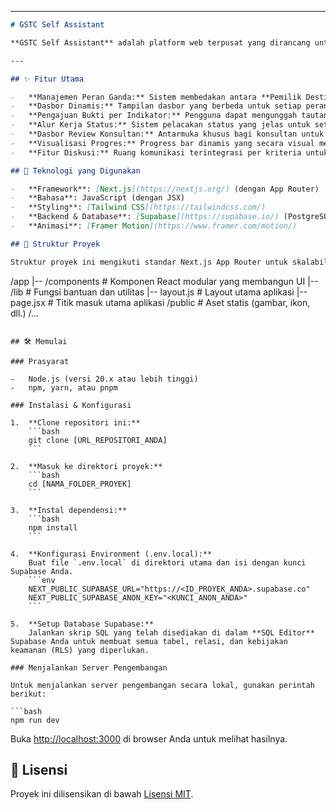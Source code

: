 
-----

```markdown
# GSTC Self Assistant

**GSTC Self Assistant** adalah platform web terpusat yang dirancang untuk memfasilitasi dan menyederhanakan proses sertifikasi pariwisata berkelanjutan yang berbasis pada standar **Global Sustainable Tourism Council (GSTC)**. Tujuan utamanya adalah menjadi sumber data tunggal (*single source of truth*) bagi komunikasi, pengumpulan bukti, dan pemantauan progres antara Konsultan (Admin) dan Pemilik Destinasi (User).

---

## ✨ Fitur Utama

-   **Manajemen Peran Ganda:** Sistem membedakan antara **Pemilik Destinasi** yang mengajukan sertifikasi dan **Konsultan** yang melakukan review.
-   **Dasbor Dinamis:** Tampilan dasbor yang berbeda untuk setiap peran, memastikan pengalaman pengguna yang relevan.
-   **Pengajuan Bukti per Indikator:** Pengguna dapat mengunggah tautan bukti (misalnya, Google Drive) untuk setiap sub-indikator dari kriteria GSTC.
-   **Alur Kerja Status:** Sistem pelacakan status yang jelas untuk setiap bukti (`To Do`, `In Progress`, `In Review`, `Done`, `Rejected`).
-   **Dasbor Review Konsultan:** Antarmuka khusus bagi konsultan untuk mereview bukti, memberikan komentar, dan menyetujui atau menolak ajuan.
-   **Visualisasi Progres:** Progress bar dinamis yang secara visual menampilkan kemajuan kepatuhan per pilar dan per sub-seksi.
-   **Fitur Diskusi:** Ruang komunikasi terintegrasi per kriteria untuk interaksi langsung antara destinasi dan konsultan.

## 🚀 Teknologi yang Digunakan

-   **Framework**: [Next.js](https://nextjs.org/) (dengan App Router)
-   **Bahasa**: JavaScript (dengan JSX)
-   **Styling**: [Tailwind CSS](https://tailwindcss.com/)
-   **Backend & Database**: [Supabase](https://supabase.io/) (PostgreSQL, Auth, Row Level Security)
-   **Animasi**: [Framer Motion](https://www.framer.com/motion/)

## 📂 Struktur Proyek

Struktur proyek ini mengikuti standar Next.js App Router untuk skalabilitas dan kemudahan pengelolaan.

```

/app
|-- /components     \# Komponen React modular yang membangun UI
|-- /lib            \# Fungsi bantuan dan utilitas
|-- layout.js       \# Layout utama aplikasi
|-- page.jsx        \# Titik masuk utama aplikasi
/public             \# Aset statis (gambar, ikon, dll.)
/...

````

## 🛠️ Memulai

### Prasyarat

-   Node.js (versi 20.x atau lebih tinggi)
-   npm, yarn, atau pnpm

### Instalasi & Konfigurasi

1.  **Clone repositori ini:**
    ```bash
    git clone [URL_REPOSITORI_ANDA]
    ```

2.  **Masuk ke direktori proyek:**
    ```bash
    cd [NAMA_FOLDER_PROYEK]
    ```

3.  **Instal dependensi:**
    ```bash
    npm install
    ```

4.  **Konfigurasi Environment (.env.local):**
    Buat file `.env.local` di direktori utama dan isi dengan kunci Supabase Anda.
    ```env
    NEXT_PUBLIC_SUPABASE_URL="https://<ID_PROYEK_ANDA>.supabase.co"
    NEXT_PUBLIC_SUPABASE_ANON_KEY="<KUNCI_ANON_ANDA>"
    ```

5.  **Setup Database Supabase:**
    Jalankan skrip SQL yang telah disediakan di dalam **SQL Editor** Supabase Anda untuk membuat semua tabel, relasi, dan kebijakan keamanan (RLS) yang diperlukan.

### Menjalankan Server Pengembangan

Untuk menjalankan server pengembangan secara lokal, gunakan perintah berikut:

```bash
npm run dev
````

Buka [http://localhost:3000](https://www.google.com/search?q=http://localhost:3000) di browser Anda untuk melihat hasilnya.

## 📄 Lisensi

Proyek ini dilisensikan di bawah [Lisensi MIT](https://choosealicense.com/licenses/mit/).

```
```
